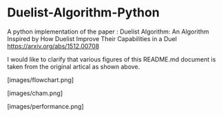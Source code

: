 # Duelist-Algorithm-Python
A python implementation of the paper : Duelist Algorithm: An Algorithm Inspired by How Duelist Improve Their Capabilities in a Duel
https://arxiv.org/abs/1512.00708

I would like to clarify that various figures of this README.md document is taken from the original artical as shown above.

[images/flowchart.png]

[images/cham.png]

[images/performance.png]
